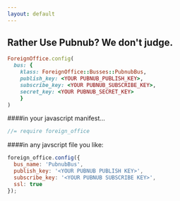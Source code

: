 ```yaml
---
layout: default
---
```


## Rather Use Pubnub? We don't judge.
```ruby
ForeignOffice.config(
  bus: {
    klass: ForeignOffice::Busses::PubnubBus,
    publish_key: <YOUR PUBNUB_PUBLISH_KEY>,
    subscribe_key: <YOUR PUBNUB_SUBSCRIBE_KEY>,
    secret_key: <YOUR PUBNUB_SECRET_KEY>
    }
)
```

####in your javascript manifest...

```javascript
//= require foreign_office
```

####in any javscript file you like:

```javascript
foreign_office.config({
  bus_name: 'PubnubBus',
  publish_key: '<YOUR PUBNUB PUBLISH KEY>',
  subscribe_key: '<YOUR PUBNUB SUBSCRIBE KEY>',
  ssl: true
});
```
